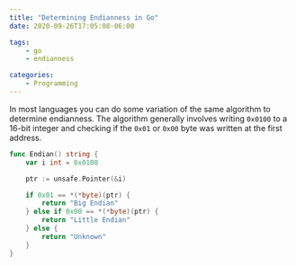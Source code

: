 ```yaml
---
title: "Determining Endianness in Go"
date: 2020-09-26T17:05:08-06:00

tags:
    - go
    - endianness

categories:
    - Programming
---
```


In most languages you can do some variation of the same algorithm to determine endianness. The algorithm generally involves writing `0x0100` to a 16-bit integer and checking if the `0x01` or `0x00` byte was written at the first address.

```go
func Endian() string {
    var i int = 0x0100

    ptr := unsafe.Pointer(&i)

	if 0x01 == *(*byte)(ptr) {
		return "Big Endian"
	} else if 0x00 == *(*byte)(ptr) {
		return "Little Endian"
	} else {
		return "Unknown"
	}
}
```
